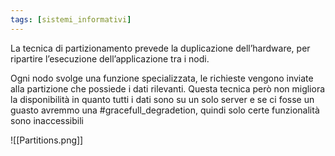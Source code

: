 ```yaml
---
tags: [sistemi_informativi]
---
```

La tecnica di partizionamento prevede la duplicazione dell’hardware, per ripartire l’esecuzione dell’applicazione tra i nodi.

Ogni nodo svolge una funzione specializzata, le richieste vengono inviate alla partizione che possiede i dati rilevanti. Questa tecnica però non migliora la disponibilità in quanto tutti i dati sono su un solo server e se ci fosse un guasto avremmo una #gracefull_degradetion, quindi solo certe funzionalità sono inaccessibili

![[Partitions.png]]